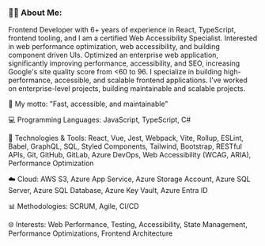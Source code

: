 ### 👨‍💻 About Me:
Frontend Developer with 6+ years of experience in React, TypeScript, frontend tooling, and I am a certified Web Accessibility Specialist. Interested in web performance optimization, web accessibility, and building component driven UIs. Optimized an enterprise web application, significantly improving performance, accessibility, and SEO, increasing Google's site quality score from <60 to 96.
I specialize in building high-performance, accessible, and scalable frontend applications. I’ve worked on enterprise-level projects, building maintainable and scalable projects.

🚀 My motto:
"Fast, accessible, and maintainable"

💻 Programming Languages:
JavaScript, TypeScript, C#

🔧 Technologies & Tools:
React, Vue, Jest, Webpack, Vite, Rollup, ESLint, Babel, GraphQL, SQL, Styled Components, Tailwind, Bootstrap, RESTful APIs, Git, GitHub, GitLab, Azure DevOps, Web Accessibility (WCAG, ARIA), Performance Optimization

☁️ Cloud:
AWS S3, Azure App Service, Azure Storage Account, Azure SQL Server, Azure SQL Database, Azure Key Vault, Azure Entra ID

📊 Methodologies:
SCRUM, Agile, CI/CD

🌐 Interests:
Web Performance, Testing, Accessibility, State Management, Performance Optimizations, Frontend Architecture

